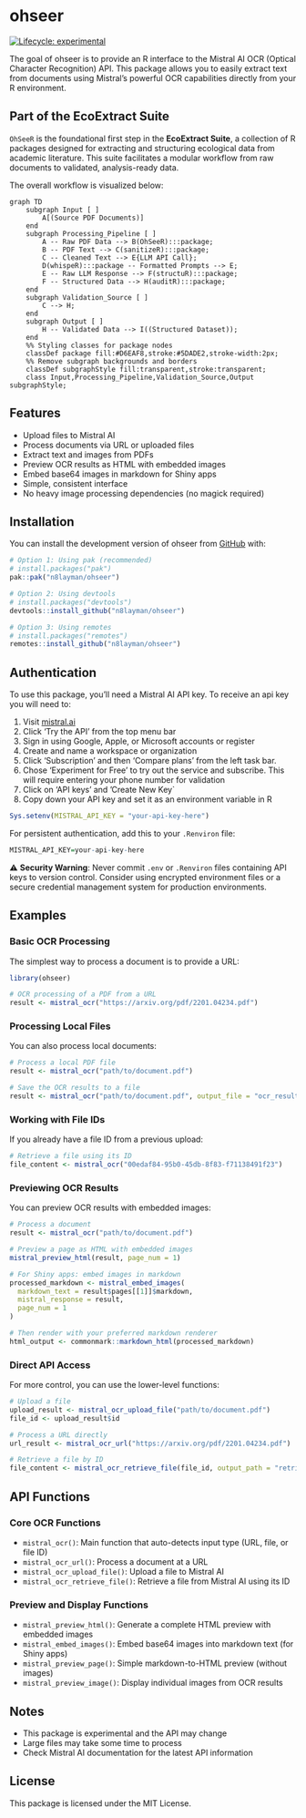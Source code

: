 
<!-- README.md is generated from README.Rmd. Please edit that file -->

# ohseer

<!-- badges: start -->

[![Lifecycle:
experimental](https://img.shields.io/badge/lifecycle-experimental-orange.svg)](https://lifecycle.r-lib.org/articles/stages.html#experimental)
<!-- badges: end -->

The goal of ohseer is to provide an R interface to the Mistral AI OCR
(Optical Character Recognition) API. This package allows you to easily
extract text from documents using Mistral’s powerful OCR capabilities
directly from your R environment.

## Part of the EcoExtract Suite

`OhSeeR` is the foundational first step in the **EcoExtract Suite**, a
collection of R packages designed for extracting and structuring
ecological data from academic literature. This suite facilitates a
modular workflow from raw documents to validated, analysis-ready data.

The overall workflow is visualized below:

``` mermaid
graph TD
    subgraph Input [ ]
        A[(Source PDF Documents)]
    end
    subgraph Processing_Pipeline [ ]
        A -- Raw PDF Data --> B(OhSeeR):::package;
        B -- PDF Text --> C(sanitizeR):::package;
        C -- Cleaned Text --> E{LLM API Call};
        D(whispeR):::package -- Formatted Prompts --> E;
        E -- Raw LLM Response --> F(structuR):::package;
        F -- Structured Data --> H(auditR):::package;
    end
    subgraph Validation_Source [ ]
        C --> H;
    end
    subgraph Output [ ]
        H -- Validated Data --> I((Structured Dataset));
    end
    %% Styling classes for package nodes
    classDef package fill:#D6EAF8,stroke:#5DADE2,stroke-width:2px;
    %% Remove subgraph backgrounds and borders
    classDef subgraphStyle fill:transparent,stroke:transparent;
    class Input,Processing_Pipeline,Validation_Source,Output subgraphStyle;
```

## Features

- Upload files to Mistral AI
- Process documents via URL or uploaded files
- Extract text and images from PDFs
- Preview OCR results as HTML with embedded images
- Embed base64 images in markdown for Shiny apps
- Simple, consistent interface
- No heavy image processing dependencies (no magick required)

## Installation

You can install the development version of ohseer from
[GitHub](https://github.com/) with:

``` r
# Option 1: Using pak (recommended)
# install.packages("pak")
pak::pak("n8layman/ohseer")

# Option 2: Using devtools
# install.packages("devtools")
devtools::install_github("n8layman/ohseer")

# Option 3: Using remotes
# install.packages("remotes")
remotes::install_github("n8layman/ohseer")
```

## Authentication

To use this package, you’ll need a Mistral AI API key. To receive an api
key you will need to:

1.  Visit [mistral.ai](https://mistral.ai/)
2.  Click ‘Try the API’ from the top menu bar
3.  Sign in using Google, Apple, or Microsoft accounts or register
4.  Create and name a workspace or organization
5.  Click ‘Subscription’ and then ‘Compare plans’ from the left task
    bar.
6.  Chose ‘Experiment for Free’ to try out the service and subscribe.
    This will require entering your phone number for validation
7.  Click on ‘API keys’ and ’Create New Key\`
8.  Copy down your API key and set it as an environment variable in R

``` r
Sys.setenv(MISTRAL_API_KEY = "your-api-key-here")
```

For persistent authentication, add this to your `.Renviron` file:

``` r
MISTRAL_API_KEY=your-api-key-here
```

⚠️ **Security Warning**: Never commit `.env` or `.Renviron` files
containing API keys to version control. Consider using encrypted
environment files or a secure credential management system for
production environments.

## Examples

### Basic OCR Processing

The simplest way to process a document is to provide a URL:

``` r
library(ohseer)

# OCR processing of a PDF from a URL
result <- mistral_ocr("https://arxiv.org/pdf/2201.04234.pdf")
```

### Processing Local Files

You can also process local documents:

``` r
# Process a local PDF file
result <- mistral_ocr("path/to/document.pdf")

# Save the OCR results to a file
result <- mistral_ocr("path/to/document.pdf", output_file = "ocr_result.json")
```

### Working with File IDs

If you already have a file ID from a previous upload:

``` r
# Retrieve a file using its ID
file_content <- mistral_ocr("00edaf84-95b0-45db-8f83-f71138491f23")
```

### Previewing OCR Results

You can preview OCR results with embedded images:

``` r
# Process a document
result <- mistral_ocr("path/to/document.pdf")

# Preview a page as HTML with embedded images
mistral_preview_html(result, page_num = 1)

# For Shiny apps: embed images in markdown
processed_markdown <- mistral_embed_images(
  markdown_text = result$pages[[1]]$markdown,
  mistral_response = result,
  page_num = 1
)

# Then render with your preferred markdown renderer
html_output <- commonmark::markdown_html(processed_markdown)
```

### Direct API Access

For more control, you can use the lower-level functions:

``` r
# Upload a file
upload_result <- mistral_ocr_upload_file("path/to/document.pdf")
file_id <- upload_result$id

# Process a URL directly
url_result <- mistral_ocr_url("https://arxiv.org/pdf/2201.04234.pdf")

# Retrieve a file by ID
file_content <- mistral_ocr_retrieve_file(file_id, output_path = "retrieved_document.pdf")
```

## API Functions

### Core OCR Functions

- `mistral_ocr()`: Main function that auto-detects input type (URL,
  file, or file ID)
- `mistral_ocr_url()`: Process a document at a URL
- `mistral_ocr_upload_file()`: Upload a file to Mistral AI
- `mistral_ocr_retrieve_file()`: Retrieve a file from Mistral AI using
  its ID

### Preview and Display Functions

- `mistral_preview_html()`: Generate a complete HTML preview with
  embedded images
- `mistral_embed_images()`: Embed base64 images into markdown text (for
  Shiny apps)
- `mistral_preview_page()`: Simple markdown-to-HTML preview (without
  images)
- `mistral_preview_image()`: Display individual images from OCR results

## Notes

- This package is experimental and the API may change
- Large files may take some time to process
- Check Mistral AI documentation for the latest API information

## License

This package is licensed under the MIT License.
